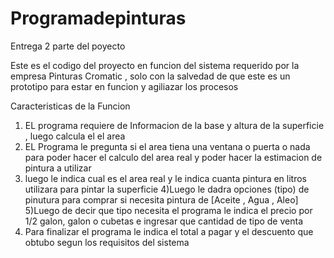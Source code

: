 # Programadepinturas
Entrega 2 parte del poyecto

Este es  el codigo del proyecto en funcion del sistema requerido por la empresa Pinturas Cromatic , solo con la salvedad de que este es
un prototipo para estar en funcion y agiliazar los procesos 

Caracteristicas de la Funcion

1) EL programa requiere de Informacion de la base y altura de la superficie , luego calcula el el area 
2) EL Programa le pregunta si el area tiena una ventana o puerta o nada para poder hacer el calculo del area real y poder hacer la estimacion de pintura a utilizar 
3) luego le indica cual es el area real y le indica cuanta pintura en litros utilizara para pintar la superficie
4)Luego le dadra opciones (tipo) de pinutura para comprar si necesita  pintura de [Aceite , Agua , Aleo]
5)Luego de decir que tipo necesita el programa le indica el precio por 1/2 galon, galon o cubetas e ingresar que cantidad de tipo de venta
6) Para finalizar el programa le indica el total a pagar y el descuento que obtubo segun los requisitos del sistema


